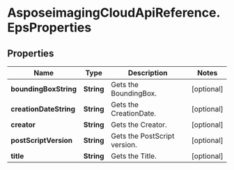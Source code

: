 # AsposeimagingCloudApiReference.EpsProperties

## Properties
Name | Type | Description | Notes
------------ | ------------- | ------------- | -------------
**boundingBoxString** | **String** | Gets the BoundingBox. | [optional] 
**creationDateString** | **String** | Gets the CreationDate. | [optional] 
**creator** | **String** | Gets the Creator. | [optional] 
**postScriptVersion** | **String** | Gets the PostScript version. | [optional] 
**title** | **String** | Gets the Title. | [optional] 


